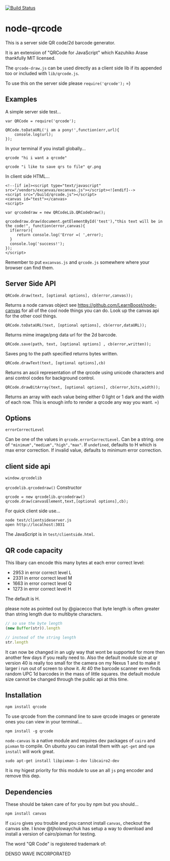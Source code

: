 [![Build Status](https://secure.travis-ci.org/soldair/node-qrcode.png)](http://travis-ci.org/soldair/node-qrcode)


node-qrcode
=

This is a server side QR code/2d barcode generator.

It is an extension of "QRCode for JavaScript" which Kazuhiko Arase thankfully MIT licensed.

The `qrcode-draw.js` can be used  directly as a client side lib if its appended too or included with `lib/qrcode.js`.

To use this on the server side please `require('qrcode');` =)

Examples
--------
A simple server side test...

    var QRCode = require('qrcode');
    
    QRCode.toDataURL('i am a pony!',function(err,url){
        console.log(url);
    });


In your terminal if you install globally...


    qrcode "hi i want a qrcode"
    
    qrcode "i like to save qrs to file" qr.png


In client side HTML...


    <!--[if ie]><script type="text/javascript" src="/vendors/excanvas/excanvas.js"></script><![endif]-->
    <script src="/build/qrcode.js"></script>
    <canvas id="test"></canvas>
    <script>
    
    var qrcodedraw = new QRCodeLib.QRCodeDraw();
    
    qrcodedraw.draw(document.getElementById('test'),"this text will be in the code!", function(error,canvas){
      if(error){
         return console.log('Error =( ',error);
      }
      console.log('success!');
    });
    </script>


Remember to put `excanvas.js` and `qrcode.js` somewhere where your browser can find them.

Server Side API
---

    QRCode.draw(text, [optional options], cb(error,canvas));
Returns a node canvas object see https://github.com/LearnBoost/node-canvas for all of the cool node things you can do. Look up the canvas api for the other cool things.
    
    QRCode.toDataURL(text, [optional options], cb(error,dataURL));
Returns mime image/png data url for the 2d barcode.
    
    QRCode.save(path, text, [optional options] , cb(error,written));
Saves png to the path specified returns bytes written.
    
    QRCode.drawText(text, [optional options],cb)
Returns an ascii representation of the qrcode using unicode characters and ansi control codes for background control.
    
    QRCode.drawBitArray(text, [optional options], cb(error,bits,width));
Returns an array with each value being either 0 light or 1 dark and the width of each row.
This is enough info to render a qrcode any way you want. =)


Options
---------

    errorCorrectLevel

Can be one of the values in `qrcode.errorCorrectLevel`.
Can be a string. one of `"minimum","medium","high","max"`.
If `undefined`, defaults to H which is max error correction.
If invalid value, defaults to minimum error correction.

client side api
---------------

    window.qrcodelib

`qrcodelib.qrcodedraw()` Constructor

    qrcode = new qrcodelib.qrcodedraw()
    qrcode.draw(canvasElement,text,[optional options],cb);


For quick client side use...

    node test/clientsideserver.js
    open http://localhost:3031

The JavaScript is in `test/clientside.html`.

QR code capacity
---

This libary can encode this many bytes at each error correct level:

- 2953 in error correct level L
- 2331 in error correct level M
- 1663 in error correct level Q
- 1273 in error correct level H

The default is H. 

please note as pointed out by @giacecco that byte length is often greater than string length due to multibyte characters.

```js
// so use the byte length
(new Buffer(str)).length

// instead of the string length
str.length 
```

It can now be changed in an ugly way that wont be supported for more then another few days if you really need to. Also the default module size at qr version 40 is really too small for the camera on my Nexus 1 and to make it larger i run out of screen to show it. At 40 the barcode scanner even finds random UPC 1d barcodes in the mass of little squares.
the default module size cannot be changed through the public api at this time.

Installation
--

    npm install qrcode
To use qrcode from the command line to save  qrcode images or generate ones you can view in your terminal...

    npm install -g qrcode 
`node-canvas` is a native module and requires dev packages of `cairo` and `pixman` to compile. 
 On ubuntu you can install them with `apt-get` and `npm install` will work great.
  

    sudo apt-get install libpixman-1-dev libcairo2-dev
It is my higest priority for this module to use an all `js` png encoder and remove this dep.


Dependencies
------------
These should be taken care of for you by npm but you should...

    npm install canvas

If `cairo` gives you trouble and you cannot install `canvas`, checkout the canvas site. I know @tjholowaychuk has setup a way to download and install a version of cairo/pixman for testing.

The word "QR Code" is registered trademark of:

DENSO WAVE INCORPORATED

